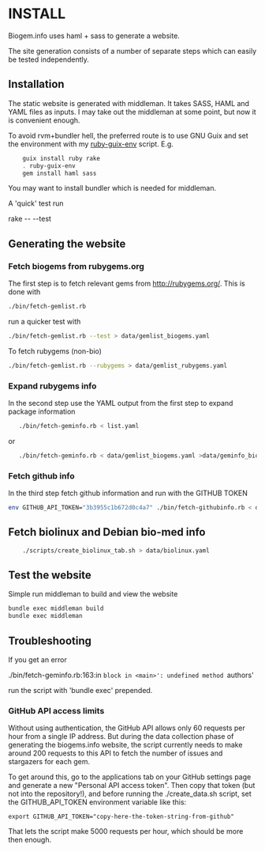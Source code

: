 # INSTALL

Biogem.info uses haml + sass to generate a website.

The site generation consists of a number of separate steps
which can easily be tested independently.

## Installation

The static website is generated with middleman. It takes SASS, HAML
and YAML files as inputs. I may take out the middleman at some point,
but now it is convenient enough.

To avoid rvm+bundler hell, the preferred route is to use GNU Guix and
set the environment with my
[ruby-guix-env](https://github.com/pjotrp/guix-notes/blob/master/scripts/ruby-guix-env)
script. E.g.

```sh
    guix install ruby rake
    . ruby-guix-env
    gem install haml sass
```

You may want to install bundler which is needed for middleman.

A 'quick' test run

  rake -- --test

## Generating the website

### Fetch biogems from rubygems.org

The first step is to fetch relevant gems from http://rubygems.org/. This
is done with

```sh
./bin/fetch-gemlist.rb
```
  
run a quicker test with

```sh
./bin/fetch-gemlist.rb --test > data/gemlist_biogems.yaml
```

To fetch rubygems (non-bio)

```sh
./bin/fetch-gemlist.rb --rubygems > data/gemlist_rubygems.yaml
```

### Expand rubygems info

In the second step use the YAML output from the first step to expand package information

```sh
   ./bin/fetch-geminfo.rb < list.yaml
```
   
or

```sh
   ./bin/fetch-geminfo.rb < data/gemlist_biogems.yaml >data/geminfo_biogems.yaml
```

### Fetch github info

In the third step fetch github information and run with the GITHUB TOKEN

```sh
env GITHUB_API_TOKEN="3b3955c1b672d0c4a7" ./bin/fetch-githubinfo.rb < data/geminfo_biogems.yaml > data/biogems.yaml
```

## Fetch biolinux and Debian bio-med info

```sh
    ./scripts/create_biolinux_tab.sh > data/biolinux.yaml
```

## Test the website

Simple run middleman to build and view the website

```sh
bundle exec middleman build
bundle exec middleman
```

## Troubleshooting

If you get an error

  ./bin/fetch-geminfo.rb:163:in `block in <main>': undefined method `authors'

run the script with 'bundle exec' prepended.

### GitHub API access limits

Without using authentication, the GitHub API allows only 60 requests
per hour from a single IP address. But during the data collection
phase of generating the biogems.info website, the script currently
needs to make around 200 requests to this API to fetch the number of
issues and stargazers for each gem.

To get around this, go to the applications tab on your GitHub
settings page and generate a new "Personal API access token". Then
copy that token (but not into the repository!), and before running the ./create_data.sh script,
set the GITHUB_API_TOKEN environment variable like this:

    export GITHUB_API_TOKEN="copy-here-the-token-string-from-github"

That lets the script make 5000 requests per hour, which should be
more then enough.
